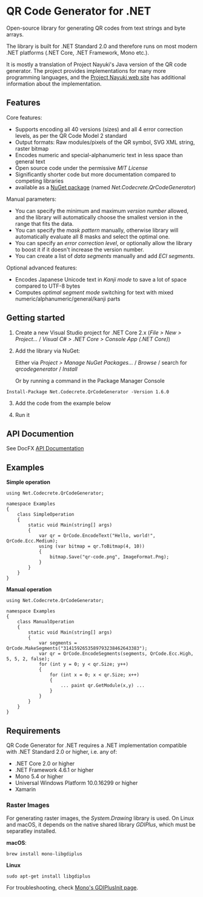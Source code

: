 # QR Code Generator for .NET

Open-source library for generating QR codes from text strings and byte arrays.

The library is built for .NET Standard 2.0 and therefore runs on most modern .NET platforms (.NET Core, .NET Framework, Mono etc.).

It is mostly a translation of Project Nayuki's Java version of the QR code generator. The project provides implementations for
many more programming languages, and the [Project Nayuki web site](https://www.nayuki.io/page/qr-code-generator-library) has additional information about the implementation.


## Features

Core features:

 * Supports encoding all 40 versions (sizes) and all 4 error correction levels, as per the QR Code Model 2 standard
 * Output formats: Raw modules/pixels of the QR symbol, SVG XML string, raster bitmap
 * Encodes numeric and special-alphanumeric text in less space than general text
 * Open source code under the permissive *MIT License*
 * Significantly shorter code but more documentation compared to competing libraries
 * available as a [NuGet package](https://www.nuget.org/packages/Net.Codecrete.QrCodeGenerator/) (named *Net.Codecrete.QrCodeGenerator*)

Manual parameters:

 * You can specify the minimum and maximum *version number* allowed, and the library will automatically choose the smallest version in the range that fits the data.
 * You can specify the *mask pattern* manually, otherwise library will automatically evaluate all 8 masks and select the optimal one.
 * You can specify an *error correction level*, or optionally allow the library to boost it if it doesn't increase the version number.
 * You can create a list of *data segments* manually and add *ECI segments*.

Optional advanced features:

 * Encodes Japanese Unicode text in *Kanji mode* to save a lot of space compared to UTF-8 bytes
 * Computes *optimal segment mode* switching for text with mixed numeric/alphanumeric/general/kanji parts



## Getting started

1. Create a new Visual Studio project for .NET Core 2.x (*File > New > Project...* / *Visual C# > .NET Core > Console App (.NET Core)*)

2. Add the library via NuGet:

   Either via *Project > Manage NuGet Packages...* / *Browse* / search for *qrcodegenerator* / *Install*
   
   Or by running a command in the Package Manager Console

```
Install-Package Net.Codecrete.QrCodeGenerator -Version 1.6.0
```
3. Add the code from the example below

4. Run it


## API Documention

See DocFX [API Documentation](https://codecrete.net/QrCodeGenerator/api/index.html)


## Examples

**Simple operation**

```cslang
using Net.Codecrete.QrCodeGenerator;

namespace Examples
{
    class SimpleOperation
    {
        static void Main(string[] args)
        {
            var qr = QrCode.EncodeText("Hello, world!", QrCode.Ecc.Medium);
            using (var bitmap = qr.ToBitmap(4, 10))
            {
                bitmap.Save("qr-code.png", ImageFormat.Png);
            }
        }
    }
}
```

**Manual operation**

```cslang
using Net.Codecrete.QrCodeGenerator;

namespace Examples
{
    class ManualOperation
    {
        static void Main(string[] args)
        {
            var segments = QrCode.MakeSegments("3141592653589793238462643383");
            var qr = QrCode.EncodeSegments(segments, QrCode.Ecc.High, 5, 5, 2, false);
            for (int y = 0; y < qr.Size; y++)
            {
                for (int x = 0; x < qr.Size; x++)
                {
                    ... paint qr.GetModule(x,y) ...
                }
            }
        }
    }
}
```


## Requirements

QR Code Generator for .NET requires a .NET implementation compatible with .NET Standard 2.0 or higher, i.e. any of:

- .NET Core 2.0 or higher
- .NET Framework 4.6.1 or higher
- Mono 5.4 or higher
- Universal Windows Platform 10.0.16299 or higher
- Xamarin

### Raster Images

For generating raster images, the *System.Drawing* library is used. On Linux and macOS, it depends on the native shared library *GDIPlus*, which must be separatley installed.

**macOS**:

```
brew install mono-libgdiplus
```

**Linux**

```
sudo apt-get install libgdiplus
```

For troubleshooting, check [Mono's GDIPlusInit page](https://www.mono-project.com/docs/gui/problemgdiplusinit/).
